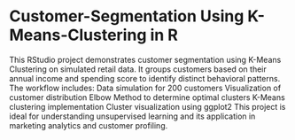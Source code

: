 # Customer-Segmentation Using K-Means-Clustering in R
This RStudio project demonstrates customer segmentation using K-Means Clustering on simulated retail data. It groups customers based on their annual income and spending score to identify distinct behavioral patterns. The workflow includes:
Data simulation for 200 customers
Visualization of customer distribution
Elbow Method to determine optimal clusters
K-Means clustering implementation
Cluster visualization using ggplot2
This project is ideal for understanding unsupervised learning and its application in marketing analytics and customer profiling.
